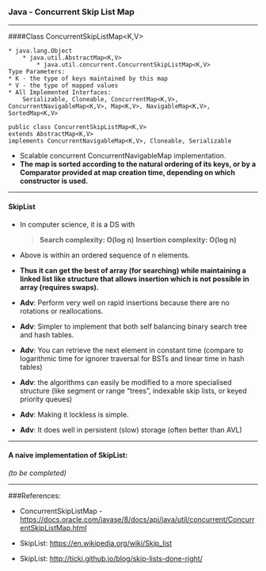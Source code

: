 ### Java - Concurrent Skip List Map
---------------------------------------

####Class ConcurrentSkipListMap<K,V>

    * java.lang.Object
        * java.util.AbstractMap<K,V>
            * java.util.concurrent.ConcurrentSkipListMap<K,V>
    Type Parameters:
    * K - the type of keys maintained by this map
    * V - the type of mapped values
    * All Implemented Interfaces:
        Serializable, Cloneable, ConcurrentMap<K,V>, ConcurrentNavigableMap<K,V>, Map<K,V>, NavigableMap<K,V>, SortedMap<K,V>
    
    public class ConcurrentSkipListMap<K,V>
    extends AbstractMap<K,V>
    implements ConcurrentNavigableMap<K,V>, Cloneable, Serializable




* Scalable concurrent ConcurrentNavigableMap implementation.
* **The map is sorted according to the natural ordering of its keys, or by a Comparator provided at map creation time, depending on which constructor is used.**

---

#### SkipList
* In computer science, it is a DS with

    >**Search complexity: O(log n)**
    >**Insertion complexity: O(log n)**


* Above is within an ordered sequence of n elements.


* **Thus it can get the best of array (for searching) while maintaining a linked list like structure that allows insertion which is not possible in array (requires swaps).**


* **Adv**: Perform very well on rapid insertions because there are no rotations or reallocations.


* **Adv**: Simpler to implement that both self balancing binary search tree and hash tables.


* **Adv**: You can retrieve the next element in constant time (compare to logarithmic time for ignorer traversal for BSTs and linear time in hash tables)


* **Adv**: the algorithms can easily be modified to a more specialised structure (like segment or range “trees”, indexable skip lists, or keyed priority queues)


* **Adv**: Making it lockless is simple.


* **Adv**: It does well in persistent (slow) storage (often better than AVL)


---

#### A naive implementation of SkipList:
*(to be completed)*


---

###References:
- ConcurrentSkipListMap - https://docs.oracle.com/javase/8/docs/api/java/util/concurrent/ConcurrentSkipListMap.html

- SkipList: https://en.wikipedia.org/wiki/Skip_list

- SkipList: http://ticki.github.io/blog/skip-lists-done-right/